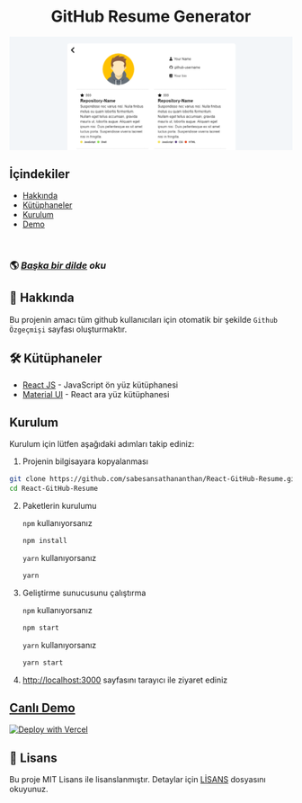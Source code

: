 <h1 align='center'>GitHub Resume Generator</h1>

<img alt="React GitHub Resume" src="../src/assets/readme/screenshot.png"  align='center'/>

## İçindekiler

- [Hakkında](#about)
- [Kütüphaneler](#built-with)
- [Kurulum](#installation)
- [Demo](#live-demo)

<br>

### 🌎 _[Başka bir dilde](./Translations.md) oku_

<h2 id='about'>🤔 Hakkında</h2>

Bu projenin amacı tüm github kullanıcıları için otomatik bir şekilde `Github Özgeçmişi` sayfası oluşturmaktır.

<h2 id='built-with'>🛠️ Kütüphaneler</h2>

- [React JS](https://reactjs.org/) - JavaScript ön yüz kütüphanesi
- [Material UI](https://material-ui.com/) - React ara yüz kütüphanesi

<h2 id='installation'>Kurulum</h2>

Kurulum için lütfen aşağıdaki adımları takip ediniz:

1. Projenin bilgisayara kopyalanması

```bash
git clone https://github.com/sabesansathananthan/React-GitHub-Resume.git
cd React-GitHub-Resume
```

2. Paketlerin kurulumu

   `npm` kullanıyorsanız

   ```bash
   npm install
   ```

   `yarn` kullanıyorsanız

   ```bash
   yarn
   ```

3. Geliştirme sunucusunu çalıştırma

   `npm` kullanıyorsanız

   ```bash
   npm start
   ```

   `yarn` kullanıyorsanız

   ```bash
   yarn start
   ```

4. <http://localhost:3000> sayfasını tarayıcı ile ziyaret ediniz

<h2 id='live-demo'><a href="https://react-github-resume.vercel.app/">Canlı Demo</a></h2>

[![Deploy with Vercel](https://vercel.com/button)](https://vercel.com/new/git/external?repository-url=https://github.com/sabesansathananthan/React-GitHub-Resume)

## 📄 Lisans

Bu proje MIT Lisans ile lisanslanmıştır. Detaylar için [LİSANS](../LICENSE) dosyasını okuyunuz.
